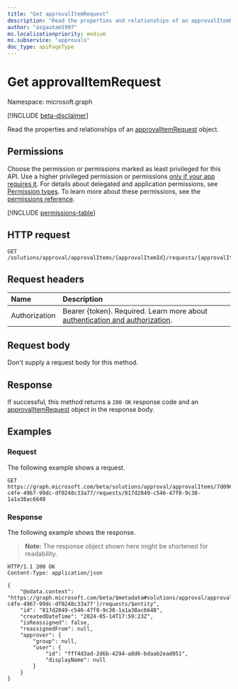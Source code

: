 ```yaml
---
title: "Get approvalItemRequest"
description: "Read the properties and relationships of an approvalItemRequest object."
author: "asgautam1997"
ms.localizationpriority: medium
ms.subservice: "approvals"
doc_type: apiPageType
---
```


# Get approvalItemRequest

Namespace: microsoft.graph

[!INCLUDE [beta-disclaimer](../../includes/beta-disclaimer.md)]

Read the properties and relationships of an [approvalItemRequest](../resources/approvalitemrequest.md) object.

## Permissions

Choose the permission or permissions marked as least privileged for this API. Use a higher privileged permission or permissions [only if your app requires it](/graph/permissions-overview#best-practices-for-using-microsoft-graph-permissions). For details about delegated and application permissions, see [Permission types](/graph/permissions-overview#permission-types). To learn more about these permissions, see the [permissions reference](/graph/permissions-reference).

<!-- {
  "blockType": "permissions",
  "name": "approvalitemrequest-get-permissions"
}
-->
[!INCLUDE [permissions-table](../includes/permissions/approvalitemrequest-get-permissions.md)]

## HTTP request

<!-- {
  "blockType": "ignored"
}
-->
``` http
GET /solutions/approval/approvalItems/{approvalItemId}/requests/{approvalItemRequestId}
```

## Request headers

|Name|Description|
|:---|:---|
|Authorization|Bearer {token}. Required. Learn more about [authentication and authorization](/graph/auth/auth-concepts).|

## Request body

Don't supply a request body for this method.

## Response

If successful, this method returns a `200 OK` response code and an [approvalItemRequest](../resources/approvalitemrequest.md) object in the response body.

## Examples

### Request

The following example shows a request.
<!-- {
  "blockType": "request",
  "name": "get_approvalitemrequest"
}
-->
``` http
GET https://graph.microsoft.com/beta/solutions/approval/approvalItems/7d096f68-c4fe-4967-99dc-df0248c33a77/requests/817d2849-c546-47f0-9c38-1a1a38ac6648
```


### Response

The following example shows the response.
> **Note:** The response object shown here might be shortened for readability.
<!-- {
  "blockType": "response",
  "truncated": true,
  "@odata.type": "microsoft.graph.approvalItemRequest"
}
-->
``` http
HTTP/1.1 200 OK
Content-Type: application/json

{
    "@odata.context": "https://graph.microsoft.com/beta/$metadata#solutions/approval/approvalItems('7d096f68-c4fe-4967-99dc-df0248c33a77')/requests/$entity",
    "id": "817d2849-c546-47f0-9c38-1a1a38ac6648",
    "createdDateTime": "2024-05-14T17:59:23Z",
    "isReassigned": false,
    "reassignedFrom": null,
    "approver": {
        "group": null,
        "user": {
            "id": "fff4d3ad-2d6b-4294-a8d6-bdaab2ead051",
            "displayName": null
        }
    }
}
```

